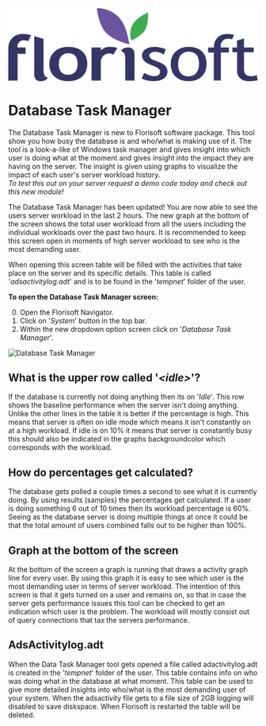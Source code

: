 <img src="../../fslogo.png" alt="Florisoft logo">

# Database Task Manager

The Database Task Manager is new to Florisoft software package. This tool show you how busy the database is and who/what is making use of it. The tool is a look-a-like of Windows task manager and gives insight into which user is doing what at the moment and gives insight into the impact they are having on the server. The insight is given using graphs to visualize the impact of each user's server workload history.<br> *To test this out on your server request a demo code today and check out this new module!* 

The Database Task Manager has been updated! You are now able to see the users server workload in the last 2 hours. The new graph at the bottom of the screen shows the total user workload from all the users including the individual workloads over the past two hours. It is recommended to keep this screen open in moments of high server workload to see who is the most demanding user.

When opening this screen table will be filled with the activities that take place on the server and its specific details. This table is called '*adsactivitylog.adt*' and is to be found in the '*tempnet*' folder of the user. 

**To open the Database Task Manager screen:**

0. Open the Florisoft Navigator.
1. Click on '*System*' button in the top bar.
2. Within the new dropdown option screen click on '*Database Task Manager*'.

<img src = ".Database Task Manager/media/image1.png" alt = "Database Task Manager">

## What is the upper row called '*\<idle>*'?

If the database is currently not doing anything then its on '*Idle*'. This row shows the baseline performance when the server isn't doing anything. Unlike the other lines in the table it is better if the percentage is high. This means that server is often on idle mode which means it isn't constantly on at a high workload. If idle is on 10% it means that server is constantly busy this should also be indicated in the graphs backgroundcolor which corresponds with the workload.

## How do percentages get calculated?

The database gets polled a couple times a second to see what it is currently doing. By using results (samples) the percentages get calculated. If a user is doing something 6 out of 10 times then its workload percentage is 60%. Seeing as the database server is doing multiple things at once it could be that the total amount of users combined falls out to be higher than 100%.

## Graph at the bottom of the screen

At the bottom of the screen a graph is running that draws a activity graph line for every user. By using this graph it is easy to see which user is the most demanding user in terms of server workload. The intention of this screen is that it gets turned on a user and remains on, so that in case the server gets performance issues this tool can be checked to get an indication which user is the problem. The workload will mostly consist out of query connections that tax the servers performance.

## AdsActivitylog.adt

When the Data Task Manager tool gets opened a file called adactivitylog.adt is created in the '*tempnet*' folder of the user. This table contains info on who was doing what in the database at what moment. This table can be used to give more detailed insights into who/what is the most demanding user of your system. When the adsactivity file gets to a file size of 2GB logging will disabled to save diskspace. When Florisoft is restarted the table will be deleted.
